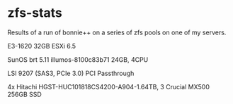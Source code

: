 # zfs-stats
Results of a run of bonnie++ on a series of zfs pools on one of my servers.

E3-1620  32GB ESXi 6.5 

SunOS brt 5.11 illumos-8100c83b71 24GB, 4CPU

LSI 9207 (SAS3, PCIe 3.0) PCI Passthrough

4x Hitachi HGST-HUC101818CS4200-A904-1.64TB, 3 Crucial MX500 256GB SSD
